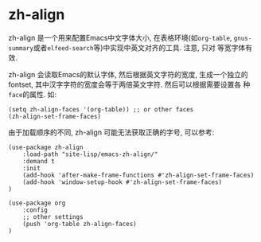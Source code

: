 # zh-align

zh-align 是一个用来配置Emacs中文字体大小, 在表格环境(如`org-table`,
`gnus-summary`或者`elfeed-search`等)中实现中英文对齐的工具. 注意, 只对
等宽字体有效.

zh-align 会读取Emacs的默认字体, 然后根据英文字符的宽度, 生成一个独立的
fontset, 其中汉字字符的宽度会等于两倍英文字符. 然后可以根据需要设置各
种`face`的属性. 如:

``` emacs-lisp
(setq zh-align-faces '(org-table)) ;; or other faces
(zh-align-set-frame-faces)
```

由于加载顺序的不同, zh-align 可能无法获取正确的字号, 可以参考:

``` emacs-lisp
(use-package zh-align
	:load-path "site-lisp/emacs-zh-align/"
	:demand t
	:init
	(add-hook 'after-make-frame-functions #'zh-align-set-frame-faces)
	(add-hook 'window-setup-hook #'zh-align-set-frame-faces)
)

(use-package org
	:config
	;; other settings
	(push 'org-table zh-align-faces)
)
```
